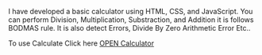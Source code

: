 I have developed a basic calculator using HTML, CSS, and JavaScript.
You can perform Division, Multiplication, Substraction, and Addition it is follows BODMAS rule.
It is also detect Errors, 
Divide By Zero
Arithmetic Error
Etc..

To use Calculate Click here [OPEN Calculator](https://er-md-arfat.github.io/Basic-Calculator/) 
